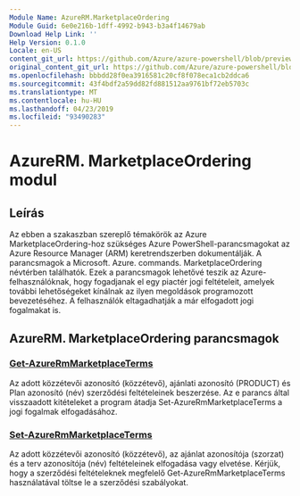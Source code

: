 ```yaml
---
Module Name: AzureRM.MarketplaceOrdering
Module Guid: 6e0e216b-1dff-4992-b943-b3a4f14679ab
Download Help Link: ''
Help Version: 0.1.0
Locale: en-US
content_git_url: https://github.com/Azure/azure-powershell/blob/preview/src/ResourceManager/MarketplaceOrdering/Commands.MarketplaceOrdering/help/AzureRM.MarketplaceOrdering.md
original_content_git_url: https://github.com/Azure/azure-powershell/blob/preview/src/ResourceManager/MarketplaceOrdering/Commands.MarketplaceOrdering/help/AzureRM.MarketplaceOrdering.md
ms.openlocfilehash: bbbdd28f0ea3916581c20cf8f078eca1cb2ddca6
ms.sourcegitcommit: 43f4bdf2a59dd82fd881512aa9761bf72eb5703c
ms.translationtype: MT
ms.contentlocale: hu-HU
ms.lasthandoff: 04/23/2019
ms.locfileid: "93490283"
---
```

# AzureRM. MarketplaceOrdering modul
## Leírás
Az ebben a szakaszban szereplő témakörök az Azure MarketplaceOrdering-hoz szükséges Azure PowerShell-parancsmagokat az Azure Resource Manager (ARM) keretrendszerben dokumentálják. A parancsmagok a Microsoft. Azure. commands. MarketplaceOrdering névtérben találhatók. Ezek a parancsmagok lehetővé teszik az Azure-felhasználóknak, hogy fogadjanak el egy piactér jogi feltételeit, amelyek további lehetőségeket kínálnak az ilyen megoldások programozott bevezetéséhez. A felhasználók eltagadhatják a már elfogadott jogi fogalmakat is.

## AzureRM. MarketplaceOrdering parancsmagok
### [Get-AzureRmMarketplaceTerms](Get-AzureRmMarketplaceTerms.md)
Az adott közzétevői azonosító (közzétevő), ajánlati azonosító (PRODUCT) és Plan azonosító (név) szerződési feltételeinek beszerzése. Az e parancs által visszaadott kitételeket a program átadja Set-AzureRmMarketplaceTerms a jogi fogalmak elfogadásához.

### [Set-AzureRmMarketplaceTerms](Set-AzureRmMarketplaceTerms.md)
Az adott közzétevői azonosító (közzétevő), az ajánlat azonosítója (szorzat) és a terv azonosítója (név) feltételeinek elfogadása vagy elvetése. Kérjük, hogy a szerződési feltételeknek megfelelő Get-AzureRmMarketplaceTerms használatával töltse le a szerződési szabályokat.

